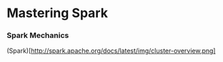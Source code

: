 # Mastering Spark

### Spark Mechanics

(Spark)[http://spark.apache.org/docs/latest/img/cluster-overview.png]
